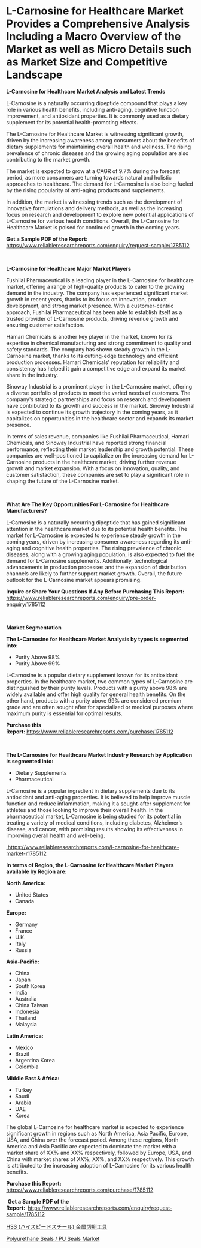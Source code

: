 <p><h1>L-Carnosine for Healthcare Market Provides a Comprehensive Analysis Including a Macro Overview of the Market as well as Micro Details such as Market Size and Competitive Landscape</h1></p><p><strong>L-Carnosine for Healthcare Market Analysis and Latest Trends</strong></p>
<p><p>L-Carnosine is a naturally occurring dipeptide compound that plays a key role in various health benefits, including anti-aging, cognitive function improvement, and antioxidant properties. It is commonly used as a dietary supplement for its potential health-promoting effects.</p><p>The L-Carnosine for Healthcare Market is witnessing significant growth, driven by the increasing awareness among consumers about the benefits of dietary supplements for maintaining overall health and wellness. The rising prevalence of chronic diseases and the growing aging population are also contributing to the market growth.</p><p>The market is expected to grow at a CAGR of 9.7% during the forecast period, as more consumers are turning towards natural and holistic approaches to healthcare. The demand for L-Carnosine is also being fueled by the rising popularity of anti-aging products and supplements.</p><p>In addition, the market is witnessing trends such as the development of innovative formulations and delivery methods, as well as the increasing focus on research and development to explore new potential applications of L-Carnosine for various health conditions. Overall, the L-Carnosine for Healthcare Market is poised for continued growth in the coming years.</p></p>
<p><strong>Get a Sample PDF of the Report:&nbsp;</strong> <a href="https://www.reliableresearchreports.com/enquiry/request-sample/1785112">https://www.reliableresearchreports.com/enquiry/request-sample/1785112</a></p>
<p>&nbsp;</p>
<p><strong>L-Carnosine for Healthcare Major Market Players</strong></p>
<p><p>Fushilai Pharmaceutical is a leading player in the L-Carnosine for healthcare market, offering a range of high-quality products to cater to the growing demand in the industry. The company has experienced significant market growth in recent years, thanks to its focus on innovation, product development, and strong market presence. With a customer-centric approach, Fushilai Pharmaceutical has been able to establish itself as a trusted provider of L-Carnosine products, driving revenue growth and ensuring customer satisfaction.</p><p>Hamari Chemicals is another key player in the market, known for its expertise in chemical manufacturing and strong commitment to quality and safety standards. The company has shown steady growth in the L-Carnosine market, thanks to its cutting-edge technology and efficient production processes. Hamari Chemicals' reputation for reliability and consistency has helped it gain a competitive edge and expand its market share in the industry.</p><p>Sinoway Industrial is a prominent player in the L-Carnosine market, offering a diverse portfolio of products to meet the varied needs of customers. The company's strategic partnerships and focus on research and development have contributed to its growth and success in the market. Sinoway Industrial is expected to continue its growth trajectory in the coming years, as it capitalizes on opportunities in the healthcare sector and expands its market presence.</p><p>In terms of sales revenue, companies like Fushilai Pharmaceutical, Hamari Chemicals, and Sinoway Industrial have reported strong financial performance, reflecting their market leadership and growth potential. These companies are well-positioned to capitalize on the increasing demand for L-Carnosine products in the healthcare market, driving further revenue growth and market expansion. With a focus on innovation, quality, and customer satisfaction, these companies are set to play a significant role in shaping the future of the L-Carnosine market.</p></p>
<p>&nbsp;</p>
<p><strong>What Are The Key Opportunities For L-Carnosine for Healthcare Manufacturers?</strong></p>
<p><p>L-Carnosine is a naturally occurring dipeptide that has gained significant attention in the healthcare market due to its potential health benefits. The market for L-Carnosine is expected to experience steady growth in the coming years, driven by increasing consumer awareness regarding its anti-aging and cognitive health properties. The rising prevalence of chronic diseases, along with a growing aging population, is also expected to fuel the demand for L-Carnosine supplements. Additionally, technological advancements in production processes and the expansion of distribution channels are likely to further support market growth. Overall, the future outlook for the L-Carnosine market appears promising.</p></p>
<p><strong>Inquire or Share Your Questions If Any Before Purchasing This Report:</strong> <a href="https://www.reliableresearchreports.com/enquiry/pre-order-enquiry/1785112">https://www.reliableresearchreports.com/enquiry/pre-order-enquiry/1785112</a></p>
<p>&nbsp;</p>
<p><strong>Market Segmentation</strong></p>
<p><strong>The L-Carnosine for Healthcare Market Analysis by types is segmented into:</strong></p>
<p><ul><li>Purity Above 98%</li><li>Purity Above 99%</li></ul></p>
<p><p>L-Carnosine is a popular dietary supplement known for its antioxidant properties. In the healthcare market, two common types of L-Carnosine are distinguished by their purity levels. Products with a purity above 98% are widely available and offer high quality for general health benefits. On the other hand, products with a purity above 99% are considered premium grade and are often sought after for specialized or medical purposes where maximum purity is essential for optimal results.</p></p>
<p><strong>Purchase this Report:&nbsp;</strong><a href="https://www.reliableresearchreports.com/purchase/1785112">https://www.reliableresearchreports.com/purchase/1785112</a></p>
<p>&nbsp;</p>
<p><strong>The L-Carnosine for Healthcare Market Industry Research by Application is segmented into:</strong></p>
<p><ul><li>Dietary Supplements</li><li>Pharmaceutical</li></ul></p>
<p><p>L-Carnosine is a popular ingredient in dietary supplements due to its antioxidant and anti-aging properties. It is believed to help improve muscle function and reduce inflammation, making it a sought-after supplement for athletes and those looking to improve their overall health. In the pharmaceutical market, L-Carnosine is being studied for its potential in treating a variety of medical conditions, including diabetes, Alzheimer's disease, and cancer, with promising results showing its effectiveness in improving overall health and well-being.</p></p>
<p><a href="https://www.reliableresearchreports.com/l-carnosine-for-healthcare-market-r1785112">&nbsp;https://www.reliableresearchreports.com/l-carnosine-for-healthcare-market-r1785112</a></p>
<p><strong>In terms of Region, the L-Carnosine for Healthcare Market Players available by Region are:</strong></p>
<p>
    <p> <strong> North America: </strong>
        <ul>
            <li>United States</li>
            <li>Canada</li>
        </ul>
        </p> 
    <p> <strong> Europe: </strong>
        <ul>
            <li>Germany</li>
            <li>France</li>
            <li>U.K.</li>
            <li>Italy</li>
            <li>Russia</li>
        </ul>
        </p> 
    <p> <strong> Asia-Pacific: </strong>
        <ul>
            <li>China</li>
            <li>Japan</li>
            <li>South Korea</li>
            <li>India</li>
            <li>Australia</li>
            <li>China Taiwan</li>
            <li>Indonesia</li>
            <li>Thailand</li>
            <li>Malaysia</li>
        </ul>
        </p> 
    <p> <strong> Latin America: </strong>
        <ul>
            <li>Mexico</li>
            <li>Brazil</li>
            <li>Argentina Korea</li>
            <li>Colombia</li>
        </ul>
        </p> 
    <p> <strong> Middle East & Africa: </strong>
        <ul>
            <li>Turkey</li>
            <li>Saudi</li>
            <li>Arabia</li>
            <li>UAE</li>
            <li>Korea</li>
        </ul>
    </p>
    </p>
<p><p>The global L-Carnosine for healthcare market is expected to experience significant growth in regions such as North America, Asia Pacific, Europe, USA, and China over the forecast period. Among these regions, North America and Asia Pacific are expected to dominate the market with a market share of XX% and XX% respectively, followed by Europe, USA, and China with market shares of XX%, XX%, and XX% respectively. This growth is attributed to the increasing adoption of L-Carnosine for its various health benefits.</p></p>
<p><strong>Purchase this Report: </strong><a href="https://www.reliableresearchreports.com/purchase/1785112">https://www.reliableresearchreports.com/purchase/1785112</a></p>
<p>&nbsp;<strong>Get a Sample PDF of the Report:&nbsp;&nbsp;</strong><a href="https://www.reliableresearchreports.com/enquiry/request-sample/1785112">https://www.reliableresearchreports.com/enquiry/request-sample/1785112</a></p>
<p><strong></strong></p>
<p><p><a href="https://github.com/bevdtkn4419963/Market-Research-Report-List-2/blob/main/6129995104846.md">HSS (ハイスピードスチール) 金属切削工具</a></p><p><a href="https://view.publitas.com/reportprime-1/polyurethane-seals-pu-seals-market-outlook-industry-overview-and-forecast-2024-to-2031/">Polyurethane Seals / PU Seals Market</a></p></p>
